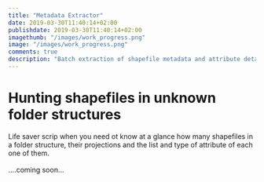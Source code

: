 ```yaml
---
title: "Metadata Extractor"
date: 2019-03-30T11:40:14+02:00
publishdate: 2019-03-30T11:40:14+02:00
imagethumb: "/images/work_progress.png"
image: "/images/work_progress.png"
comments: true
description: "Batch extraction of shapefile metadata and attribute details using RStudio (Coming soon..)"
---
```


# Hunting shapefiles in unknown folder structures
<p></p>
<p>Life saver scrip when you need ot know at a glance how many shapefiles in a folder structure, their projections and the list and type of attribute of each one of them. 
<br>
<br>
....coming soon...

</p>
    

